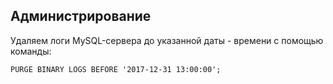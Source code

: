 ## Администрирование



Удаляем логи MySQL-сервера до указанной даты - времени с помощью команды:
~~~
PURGE BINARY LOGS BEFORE '2017-12-31 13:00:00';
~~~
